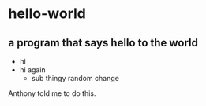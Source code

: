 # hello-world
## a program that says hello to the world
- hi
- hi again
  + sub thingy
  random change
  

Anthony told me to do this.
